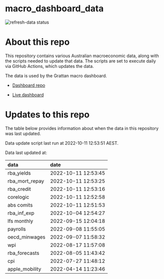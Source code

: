 
<!-- README.md is generated from README.Rmd. Please edit that file -->

# macro\_dashboard\_data

<!-- badges: start -->

![refresh-data
status](https://github.com/grattan/macro_dashboard_data/workflows/refresh-data/badge.svg)

<!-- badges: end -->

# About this repo

This repository contains various Australian macroeconomic data, along
with the scripts needed to update that data. The scripts are set to
execute daily via GitHub Actions, which updates the data.

The data is used by the Grattan macro dashboard.

  - [Dashboard repo](https://github.com/grattan/macrodashboard)

  - [Live dashboard](https://mattcowgill.shinyapps.io/macrodashboard/)

# Updates to this repo

The table below provides information about when the data in this
repository was last updated.

Data update script last run at 2022-10-11 12:53:51 AEST.

Data last updated at:

| data             | date                |
| :--------------- | :------------------ |
| rba\_yields      | 2022-10-11 12:53:45 |
| rba\_mort\_repay | 2022-10-11 12:53:25 |
| rba\_credit      | 2022-10-11 12:53:16 |
| corelogic        | 2022-10-11 12:52:58 |
| abs comits       | 2022-10-11 12:51:53 |
| rba\_inf\_exp    | 2022-10-04 12:54:27 |
| lfs monthly      | 2022-09-15 12:04:18 |
| payrolls         | 2022-09-08 11:55:05 |
| oecd\_minwages   | 2022-09-07 11:58:32 |
| wpi              | 2022-08-17 11:57:08 |
| rba\_forecasts   | 2022-08-05 11:43:42 |
| cpi              | 2022-07-27 11:48:12 |
| apple\_mobility  | 2022-04-14 11:23:46 |
